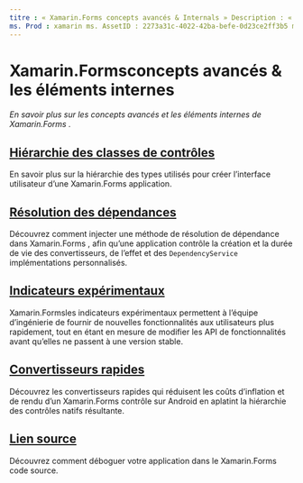 ```yaml
---
titre : « Xamarin.Forms concepts avancés & Internals » Description : « en savoir plus sur les concepts avancés et les éléments internes de Xamarin.Forms ».
ms. Prod : xamarin ms. AssetID : 2273a31c-4022-42ba-befe-0d23ce2ff3b5 ms. Technology : xamarin-Forms Author : davidbritch ms. Author : dabritch ms. Date : 03/20/2020 No-Loc : [ Xamarin.Forms , Xamarin.Essentials ]
---
```


# <a name="xamarinforms-advanced-concepts--internals"></a>Xamarin.Formsconcepts avancés & les éléments internes

_En savoir plus sur les concepts avancés et les éléments internes de Xamarin.Forms ._

## <a name="controls-class-hierarchy"></a>[Hiérarchie des classes de contrôles](class-hierarchy.md)

En savoir plus sur la hiérarchie des types utilisés pour créer l’interface utilisateur d’une Xamarin.Forms application.

## <a name="dependency-resolution"></a>[Résolution des dépendances](dependency-resolution.md)

Découvrez comment injecter une méthode de résolution de dépendance dans Xamarin.Forms , afin qu’une application contrôle la création et la durée de vie des convertisseurs, de l’effet et des `DependencyService` implémentations personnalisés.

## <a name="experimental-flags"></a>[Indicateurs expérimentaux](experimental-flags.md)

Xamarin.Formsles indicateurs expérimentaux permettent à l’équipe d’ingénierie de fournir de nouvelles fonctionnalités aux utilisateurs plus rapidement, tout en étant en mesure de modifier les API de fonctionnalités avant qu’elles ne passent à une version stable.

## <a name="fast-renderers"></a>[Convertisseurs rapides](fast-renderers.md)

Découvrez les convertisseurs rapides qui réduisent les coûts d’inflation et de rendu d’un Xamarin.Forms contrôle sur Android en aplatint la hiérarchie des contrôles natifs résultante.

## <a name="source-link"></a>[Lien source](sourcelink.md)

Découvrez comment déboguer votre application dans le Xamarin.Forms code source.
